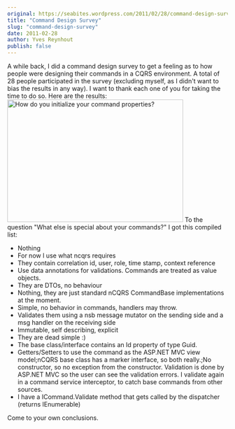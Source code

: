 ```yaml
---
original: https://seabites.wordpress.com/2011/02/28/command-design-survey/
title: "Command Design Survey"
slug: "command-design-survey"
date: 2011-02-28
author: Yves Reynhout
publish: false
---
```

A while back, I did a command design survey to get a feeling as to how people were designing their commands in a CQRS environment. A total of 28 people participated in the survey (excluding myself, as I didn't want to bias the results in any way). I want to thank each one of you for taking the time to do so. Here are the results: [<img src="http://seabites.files.wordpress.com/2011/02/cmdsurvery_initializeq.png" title="How do you initialize your command properties?" class="aligncenter size-full wp-image-142" width="402" height="280" />](cmdsurvery_behaviorq.png) To the question "What else is special about your commands?" I got this compiled list:

-   Nothing
-   For now I use what ncqrs requires
-   They contain correlation id, user, role, time stamp, context reference
-   Use data annotations for validations. Commands are treated as value objects.
-   They are DTOs, no behaviour
-   Nothing, they are just standard nCQRS CommandBase implementations at the moment.
-   Simple, no behavior in commands, handlers may throw.
-   Validates them using a nsb message mutator on the sending side and a msg handler on the receiving side
-   Immutable, self describing, explicit
-   They are dead simple :)
-   The base class/interface contains an Id property of type Guid.
-   Getters/Setters to use the command as the ASP.NET MVC view model;nCQRS base class has a marker interface, so both really.;No constructor, so no exception from the constructor. Validation is done by ASP.NET MVC so the user can see the validation errors. I validate again in a command service interceptor, to catch base commands from other sources.
-   I have a ICommand.Validate method that gets called by the dispatcher (returns IEnumerable)

Come to your own conclusions.
